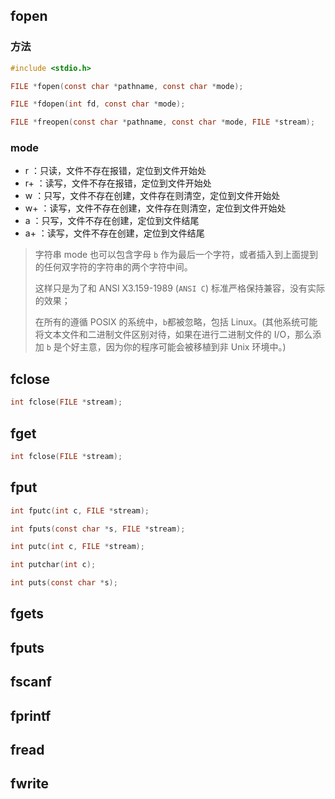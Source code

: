## fopen
### 方法

```C
#include <stdio.h>

FILE *fopen(const char *pathname, const char *mode);

FILE *fdopen(int fd, const char *mode);

FILE *freopen(const char *pathname, const char *mode, FILE *stream);
```

### mode

- r  ：只读，文件不存在报错，定位到文件开始处
- r+ ：读写，文件不存在报错，定位到文件开始处
- w  ：只写，文件不存在创建，文件存在则清空，定位到文件开始处
- w+ ：读写，文件不存在创建，文件存在则清空，定位到文件开始处
- a  ：只写，文件不存在创建，定位到文件结尾
- a+ ：读写，文件不存在创建，定位到文件结尾

> 字符串 mode 也可以包含字母 `b`  作为最后一个字符，或者插入到上面提到的任何双字符的字符串的两个字符中间。
> 
> 这样只是为了和  ANSI X3.159-1989 (`ANSI C`) 标准严格保持兼容，没有实际的效果；
> 
> 在所有的遵循 POSIX 的系统中，`b`都被忽略，包括 Linux。(其他系统可能将文本文件和二进制文件区别对待，如果在进行二进制文件的 I/O，那么添加 `b` 是个好主意，因为你的程序可能会被移植到非 Unix 环境中。)


## fclose

```C
int fclose(FILE *stream);
```

## fget

```C
int fclose(FILE *stream);
```

## fput
```C
int fputc(int c, FILE *stream);

int fputs(const char *s, FILE *stream);

int putc(int c, FILE *stream);

int putchar(int c);

int puts(const char *s);
```

## fgets


## fputs

## fscanf

## fprintf


## fread

## fwrite